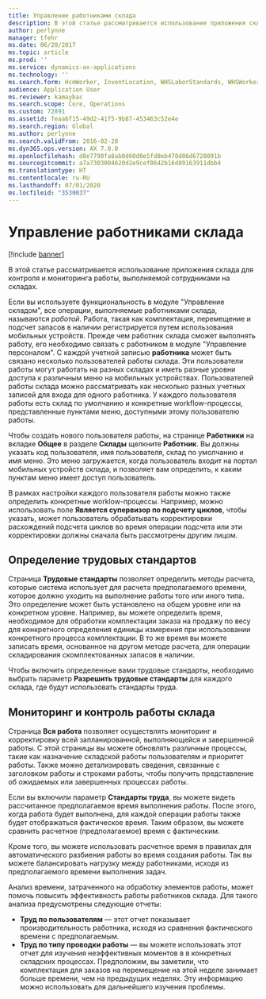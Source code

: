 ```yaml
---
title: Управление работниками склада
description: В этой статье рассматривается использование приложения склада для контроля и мониторинга работы, выполняемой сотрудниками на складах.
author: perlynne
manager: tfehr
ms.date: 06/20/2017
ms.topic: article
ms.prod: ''
ms.service: dynamics-ax-applications
ms.technology: ''
ms.search.form: HcmWorker, InventLocation, WHSLaborStandards, WHSWorker, WHSWorkTable, WHSWorkTableListPage
audience: Application User
ms.reviewer: kamaybac
ms.search.scope: Core, Operations
ms.custom: 72891
ms.assetid: feaa6f15-49d2-41f5-9b87-453463c52e4e
ms.search.region: Global
ms.author: perlynne
ms.search.validFrom: 2016-02-28
ms.dyn365.ops.version: AX 7.0.0
ms.openlocfilehash: d8e7790fa8ab8d60d0e5fd8eb470d86d6728091b
ms.sourcegitcommit: a7a7303004620d2e9cef0642b16d89163911dbb4
ms.translationtype: HT
ms.contentlocale: ru-RU
ms.lasthandoff: 07/01/2020
ms.locfileid: "3530037"
---
```

# <a name="manage-warehouse-workers"></a>Управление работниками склада

[!include [banner](../includes/banner.md)]

В этой статье рассматривается использование приложения склада для контроля и мониторинга работы, выполняемой сотрудниками на складах.

Если вы используете функциональность в модуле "Управление складом", все операции, выполняемые работниками склада, называются *работой*. Работа, такая как комплектация, перемещение и подсчет запасов в наличии регистрируется путем использования мобильных устройств. Прежде чем работник склада сможет выполнять работу, его необходимо связать с работником в модуле "Управление персоналом". С каждой учетной записью **работника** может быть связано несколько пользователей работы склада. Эти пользователи работы могут работать на разных складах и иметь разные уровни доступа к различным меню на мобильных устройствах. Пользователей работы склада можно рассматривать как несколько разных учетных записей для входа для одного работника. У каждого пользователя работы есть склад по умолчанию и конкретные workflow-процессы, представленные пунктами меню, доступными этому пользователю работы. 

Чтобы создать нового пользователя работы, на странице **Работники** на вкладке **Общее** в разделе **Склады** щелкните **Работник**. Вы должны указать код пользователя, имя пользователя, склад по умолчанию и имя меню. Это меню загружается, когда пользователь входит на портал мобильных устройств склада, и позволяет вам определить, к каким пунктам меню имеет доступ пользователь. 

В рамках настройки каждого пользователя работы можно также определить конкретные worklow-процессы. Например, можно использовать поле **Является супервизор по подсчету циклов**, чтобы указать, может пользователь обрабатывать корректировки расхождений подсчета циклов во время операции подсчета или эти корректировки должны сначала быть рассмотрены другим лицом.

## <a name="defining-labor-standards"></a>Определение трудовых стандартов
Страница **Трудовые стандарты** позволяет определить методы расчета, которые система использует для расчета предполагаемого времени, которое должно уходить на выполнение работы того или иного типа. Это определение может быть установлено на общем уровне или на конкретном уровне. Например, вы можете определить время, необходимое для обработки комплектации заказа на продажу по весу для конкретного определения единицы измерения при использовании конкретного процесса комплектации. В то же время вы можете записать время, основанное на другом методе расчета, для операции складирования скомплектованных запасов в наличии. 

Чтобы включить определенные вами трудовые стандарты, необходимо выбрать параметр **Разрешить трудовые стандарты** для каждого склада, где будут использовать стандарты труда.

## <a name="monitoring-and-controlling-warehouse-work"></a>Мониторинг и контроль работы склада
Страница **Вся работа** позволяет осуществлять мониторинг и корректировку всей запланированной, выполняющейся и завершенной работы. С этой страницы вы можете обновлять различные процессы, такие как назначение складской работы пользователям и приоритет работы. Также можно детализировать сведения, связанные с заголовком работы и строками работы, чтобы получить представление об ожидаемых или завершенных процессах работы. 

Если вы включили параметр **Стандарты труда**, вы можете видеть рассчитанное предполагаемое время выполнения работы. После этого, когда работа будет выполнена, для каждой операции работы также будет отображаться фактическое время. Таким образом, вы можете сравнить расчетное (предполагаемое) время с фактическим. 

Кроме того, вы можете использовать расчетное время в правилах для автоматического разбиения работы во время создания работы. Так вы можете балансировать нагрузку между работниками, исходя из предполагаемого времени выполнения задач. 

Анализ времени, затраченного на обработку элементов работы, может помочь повысить эффективность работы работников склада. Для такого анализа предусмотрены следующие отчеты:

-   **Труд по пользователям** — этот отчет показывает производительность работника, исходя из сравнения фактического времени с предполагаемым.
-   **Труд по типу проводки работы** — вы можете использовать этот отчет для изучения неэффективных моментов в в конкретных складских процессах. Предположим, вы заметили, что комплектация для заказов на перемещение на этой неделе занимает больше времени, чем на предыдущих неделях. Эту информацию можно использовать для дальнейшего изучения проблемы.




